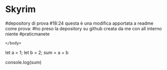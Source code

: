 # Skyrim
#depository di prova
#18:24 questa è una modifica apportata a readme come prova:
#ho preso la depository su github creata da me con all interno niente 
#praticmanete
<!DOCTYPE html>
<html lang="en">
    <head>
        <meta charset="UTF-8">
        <title>Hello GIT</title>
    </head>
    <body>

    </body>
</html>
let a = 1;
let b = 2;
sum = a + b 

console.log(sum)
